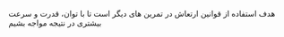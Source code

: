 
هدف استفاده از قوانین ارتعاش در تمرین های دیگر است
تا با توان، قدرت و سرعت بیشتری در نتیجه مواجه بشیم




